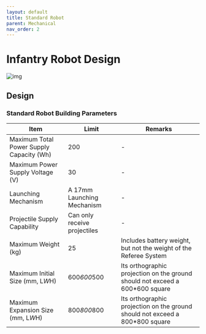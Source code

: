 ```yaml
---
layout: default
title: Standard Robot
parent: Mechanical
nav_order: 2
---
```


# Infantry Robot Design
![img](infantry_robot_pic_01.jpg)
## Design
### Standard Robot Building Parameters

| Item | Limit | Remarks|
| ------------- | ------------- | ------------- |
| Maximum Total Power Supply Capacity (Wh) | 200 | - |
| Maximum Power Supply Voltage (V) | 30 | - |
| Launching Mechanism | A 17mm Launching Mechanism | - |
| Projectile Supply Capability | Can only receive projectiles | - |
| Maximum Weight (kg) | 25 | Includes battery weight, but not the weight of the Referee System |
| Maximum Initial Size (mm, L*W*H) | 600*600*500 | Its orthographic projection on the ground should not exceed a 600*600 square |
| Maximum Expansion Size (mm, L*W*H) | 800*800*800 | Its orthographic projection on the ground should not exceed a 800*800 square |

